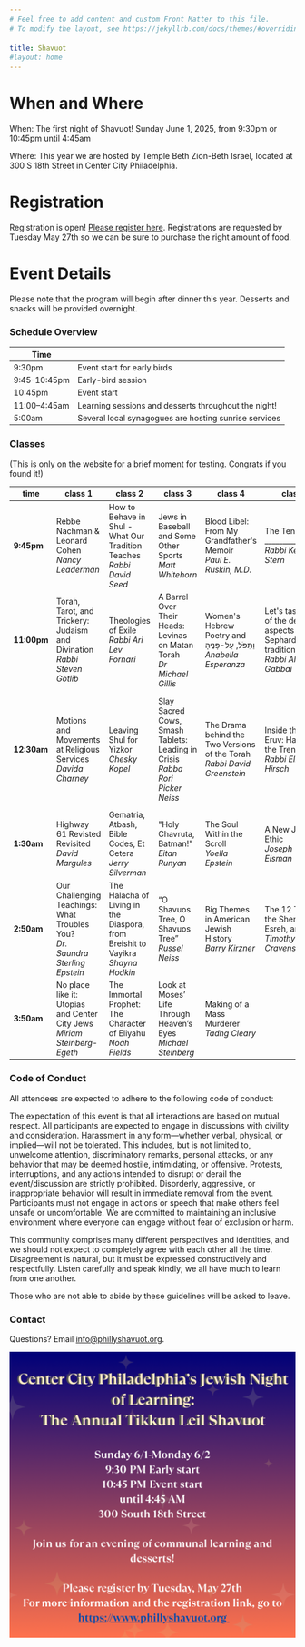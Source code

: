 ```yaml
---
# Feel free to add content and custom Front Matter to this file.
# To modify the layout, see https://jekyllrb.com/docs/themes/#overriding-theme-defaults

title: Shavuot
#layout: home
---
```

# When and Where

When: The first night of Shavuot! Sunday June 1, 2025, from 9:30pm or 10:45pm until 4:45am

Where: This year we are hosted by Temple Beth Zion-Beth Israel, located at 300 S 18th Street in Center City Philadelphia.

<!-- # Teach a class

Please [fill out this form](https://docs.google.com/forms/d/e/1FAIpQLScaJVatAmHkbXbdUBrcw-O8eOnPXadLSMF0_53cpvGhvi4xTw/viewform?usp=sharing) to propose a class to teach overnight. The deadline to submit a proposal is Friday May 9.-->

# Registration

Registration is open! [Please register here](https://templebethzionbethisrael.shulcloud.com/form/Center_City_Tikkun_Leil_Shavuot_2025). Registrations are requested by Tuesday May 27th so we can be sure to purchase the right amount of food.

# Event Details

Please note that the program will begin after dinner this year. Desserts and snacks will be provided overnight.

### Schedule Overview

| Time |  |
|---|---|
| 9:30pm | Event start for early birds |
| 9:45–10:45pm | Early-bird session |
| 10:45pm | Event start |
| 11:00–4:45am | Learning sessions and desserts throughout the night! |
| 5:00am | Several local synagogues are hosting sunrise services |

### Classes

(This is only on the website for a brief moment for testing. Congrats if you found it!)

| time | class 1 | class 2 | class 3 | class 4 | class 5 | class 6 |
|-|-|-|-|-|-|-|
| **9:45pm**  | Rebbe Nachman & Leonard Cohen <br/>*Nancy Leaderman*                               | How to Behave in Shul - What Our Tradition Teaches <br/>*Rabbi David Seed*           | Jews in Baseball and Some Other Sports <br/>*Matt Whitehorn*                      | Blood Libel: From My Grandfather's Memoir  <br/>*Paul E. Ruskin, M.D.*        | The Ten \_________________  <br/>*Rabbi Kenneth Stern*                                          | |
| **11:00pm** | Torah, Tarot, and Trickery: Judaism and Divination <br/>*Rabbi Steven Gotlib*      | Theologies of Exile <br/>*Rabbi Ari Lev Fornari*                                     | A Barrel Over Their Heads: Levinas on Matan Torah <br/>*Dr Michael Gillis*        | Women's Hebrew Poetry and וַתִּפֹּל, עַל-פָּנֶיהָ  <br/>*Anabella Esperanza*            | Let's taste some of the delicious aspects of the Sephardi traditions <br/>*Rabbi Albert Gabbai* | &nbsp;<br/>*Rabbanit Dasi Fruchter*                                               |
| **12:30am** | Motions and Movements at Religious Services <br/>*Davida Charney*                  | Leaving Shul for Yizkor  <br/>*Chesky Kopel*                                         | Slay Sacred Cows, Smash Tablets: Leading in Crisis <br/>*Rabba Rori Picker Neiss* | The Drama behind the Two Versions of the Torah  <br/>*Rabbi David Greenstein* | Inside the City Eruv: Halacha in the Trenches <br/>*Rabbi Eliezer Hirsch*                       | The Baal Shem Tov’s Amud HaTefilah <br/>*Rabbi Mónica Gomery and Rabbi Abi Weber* |
| **1:30am**  | Highway 61 Revisted Revisited <br/>*David Margules*                                | Gematria, Atbash, Bible Codes, Et Cetera <br/>*Jerry Silverman*                      | "Holy Chavruta, Batman!" <br/>*Eitan Runyan*                                      | The Soul Within the Scroll <br/>*Yoella Epstein*                              | A New Jewish Ethic  <br/>*Joseph "Joey" Eisman*                                                 | God Would Never... Unless?? <br/>*Jesse Breitbart*                                |
| **2:50am**  | Our Challenging Teachings: What Troubles You?  <br/>*Dr. Saundra Sterling Epstein* | The Halacha of Living in the Diaspora, from Breishit to Vayikra <br/>*Shayna Hodkin* | “O Shavuos Tree, O Shavuos Tree”  <br/>*Russel Neiss*                             | Big Themes in American Jewish History  <br/>*Barry Kirzner*                   | The 12 Tribes, the Shemoneh Esreh, and You  <br/>*Timothy W. Cravens*                           | |
| **3:50am**  | No place like it: Utopias and Center City Jews <br/>*Miriam Steinberg-Egeth*       | The Immortal Prophet: The Character of Eliyahu <br/>*Noah Fields*                    | Look at Moses’ Life Through Heaven’s Eyes  <br/>*Michael Steinberg*               | Making of a Mass Murderer <br/>*Tadhg Cleary*                                 | | |

### Code of Conduct

All attendees are expected to adhere to the following code of conduct:

The expectation of this event is that all interactions are based on mutual respect. All participants are expected to engage in discussions with civility and consideration. Harassment in any form—whether verbal, physical, or implied—will not be tolerated. This includes, but is not limited to, unwelcome attention, discriminatory remarks, personal attacks, or any behavior that may be deemed hostile, intimidating, or offensive. Protests, interruptions, and any actions intended to disrupt or derail the event/discussion are strictly prohibited. Disorderly, aggressive, or inappropriate behavior will result in immediate removal from the event. Participants must not engage in actions or speech that make others feel unsafe or uncomfortable. We are committed to maintaining an inclusive environment where everyone can engage without fear of exclusion or harm.

This community comprises many different perspectives and identities, and we should not expect to completely agree with each other all the time. Disagreement is natural, but it must be expressed constructively and respectfully. Listen carefully and speak kindly; we all have much to learn from one another.

Those who are not able to abide by these guidelines will be asked to leave.

### Contact

Questions? Email info@phillyshavuot.org.

<img src="images/shavuot2025.png" alt="Shavuot registration infographic"/>
